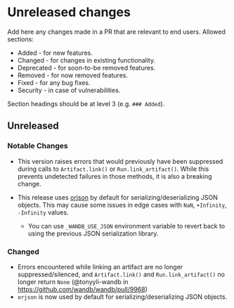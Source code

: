# Unreleased changes

Add here any changes made in a PR that are relevant to end users. Allowed sections:

- Added - for new features.
- Changed - for changes in existing functionality.
- Deprecated - for soon-to-be removed features.
- Removed - for now removed features.
- Fixed - for any bug fixes.
- Security - in case of vulnerabilities.

Section headings should be at level 3 (e.g. `### Added`).

## Unreleased

### Notable Changes


- This version raises errors that would previously have been suppressed during calls to `Artifact.link()` or `Run.link_artifact()`. While this prevents undetected failures in those methods, it is also a breaking change.

- This release uses [orjson](https://github.com/ijl/orjson) by default for serializing/deserializing JSON objects. This may cause some issues in edge cases with `NaN`, `+Infinity`, `-Infinity` values.
    - You can use `_WANDB_USE_JSON` environment variable to revert back to using the previous JSON serialization library.
### Changed

- Errors encountered while linking an artifact are no longer suppressed/silenced, and `Artifact.link()` and `Run.link_artifact()` no longer return `None` (@tonyyli-wandb in https://github.com/wandb/wandb/pull/9968)
-  `orjson` is now used by default for serializing/deserializing JSON objects.
